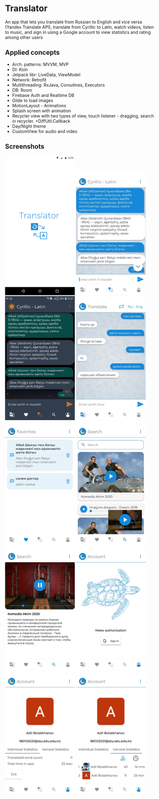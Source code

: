 # Translator
An app that lets you translate from Russian to English and vice versa (Yandex Translate API), translate
from Cyrillic to Latin, watch videos, listen to music, and sign in using a Google account to view statistics
and rating among other users

## Applied concepts
* Arch. patterns: MVVM, MVP
* DI: Koin
* Jetpack libr: LiveData, ViewModel
* Network: Retrofit
* Multithreading: RxJava, Coroutines, Executors
* DB: Room 
* Firebase Auth and Realtime DB
* Glide to load images
* MotionLayout - Animations
* Splash screen with animation
* Recycler view with two types of view, touch listener - dragging, search in recycler. +DiffUtil.Callback
* Day/Night theme
* CustomView for audio and video

## Screenshots

<img src="screens/splash.svg" width="230"/> <img src="screens/cyrillicLight.jpg" width="230"/> <img src="screens/cyrillicDark.jpg" width="230"/>  <img src="screens/translate.jpg" width="230"/> <img src="screens/favorites.jpg" width="230"/> 
<img src="screens/search.jpg" width="230"/> <img src="screens/searchDetail.jpg" width="230"/> <img src="screens/auth.jpg" width="230"/> 
<img src="screens/statind.jpg" width="230"/> <img src="screens/statgen.jpg" width="230"/>
